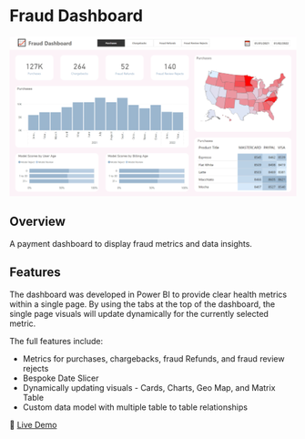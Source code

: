 # Fraud Dashboard

![](fd_promo.PNG)

## Overview
A payment dashboard to display fraud metrics and data insights.

## Features
The dashboard was developed in Power BI to provide clear health metrics within a single page. By using the tabs at the top of the dashboard, the single page visuals will update dynamically for the currently selected metric. 

The full features include: 
* Metrics for purchases, chargebacks, fraud Refunds, and fraud review rejects
* Bespoke Date Slicer
* Dynamically updating visuals - Cards, Charts, Geo Map, and Matrix Table
* Custom data model with multiple table to table relationships

🚀 [Live Demo](https://app.powerbi.com/view?r=eyJrIjoiNDgyZGEzMDUtZWQyNi00NjE0LWFkZjMtMTVmYWNhZjMzY2QzIiwidCI6ImZkZWE4MWM2LWE1M2QtNDg5My05YzE2LTdjMGZhYzZmODUxNiJ9)
